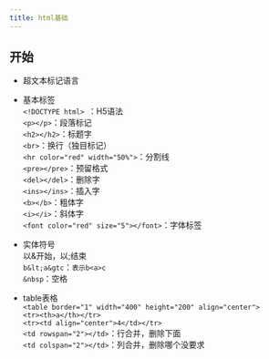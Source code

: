 ```yaml
---
title: html基础
---
```


## 开始
- 超文本标记语言

- 基本标签   
```<!DOCTYPE html> ```：H5语法   
```<p></p>```：段落标记   
```<h2></h2>```：标题字   
```<br>```：换行（独目标记）   
```<hr color="red" width="50%">```：分割线   
```<pre></pre>```：预留格式   
```<del></del>```：删除字   
```<ins></ins>```：插入字   
```<b></b>```：粗体字   
```<i></i>```：斜体字   
```<font color="red" size="5"></font>```：字体标签   

- 实体符号   
以&开始，以;结束   
```b&lt;a&gtc```：```表示b<a>c```   
```&nbsp```：空格   

- table表格   
```<table border="1" width="400" height="200" align="center">```   
```<tr><th>a</th></tr>```   
```<tr><td align="center">4</td></tr>```   
```<td rowspan="2"></td>```：行合并，删除下面   
```<td colspan="2"></td>```：列合并，删除哪个没要求
